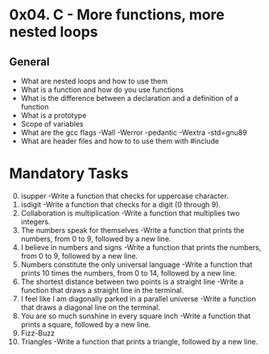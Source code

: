 # 0x04. C - More functions, more nested loops
## General
* What are nested loops and how to use them
* What is a function and how do you use functions
* What is the difference between a declaration and a definition of a function
* What is a prototype
* Scope of variables
* What are the gcc flags -Wall -Werror -pedantic -Wextra -std=gnu89
* What are header files and how to to use them with #include
# Mandatory Tasks
0. isupper -Write a function that checks for uppercase character.
1. isdigit -Write a function that checks for a digit (0 through 9).
2. Collaboration is multiplication -Write a function that multiplies two integers.
3. The numbers speak for themselves -Write a function that prints the numbers, from 0 to 9, followed by a new line.
4. I believe in numbers and signs -Write a function that prints the numbers, from 0 to 9, followed by a new line.
5. Numbers constitute the only universal language -Write a function that prints 10 times the numbers, from 0 to 14, followed by a new line.
6. The shortest distance between two points is a straight line -Write a function that draws a straight line in the terminal.
7. I feel like I am diagonally parked in a parallel universe -Write a function that draws a diagonal line on the terminal.
8. You are so much sunshine in every square inch -Write a function that prints a square, followed by a new line.
9. Fizz-Buzz
10. Triangles -Write a function that prints a triangle, followed by a new line.
